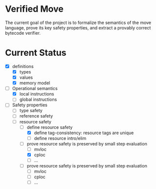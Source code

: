 # Verified Move

The current goal of the project is to formalize the semantics of the move language, prove its key safety properties, and extract a provably correct bytecode verifier.

# Current Status
- [x] definitions
    - [x] types
    - [x] values
    - [x] memory model
- [ ] Operational semantics
    - [x] local instructions
    - [ ] global instructions
- [ ] Safety properties
    - [ ] type safety
    - [ ] reference safety
    - [ ] resource safety
        - [ ] define resource safety
            - [x] define tag-consistency: resource tags are unique
            - [ ] define resource intro/elim
        - [ ] prove resource safety is preserved by small step evaluation
            - [ ] mvloc
            - [x] cploc
            - [ ] ...
        - [ ] prove resource safety is preserved by small step evaluation
            - [ ] mvloc
            - [ ] cploc
            - [ ] ...
